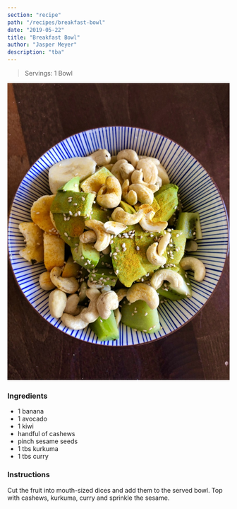 ```yaml
---
section: "recipe"
path: "/recipes/breakfast-bowl"
date: "2019-05-22"
title: "Breakfast Bowl"
author: "Jasper Meyer"
description: "tba"
---
```


> Servings: 1 Bowl

![Image of Breakfast Bowl](./presentation.jpg)

### Ingredients

- 1 banana
- 1 avocado
- 1 kiwi
- handful of cashews
- pinch sesame seeds
- 1 tbs kurkuma
- 1 tbs curry

### Instructions

Cut the fruit into mouth-sized dices and add them to the served bowl. Top with cashews, kurkuma, curry and sprinkle the sesame.
